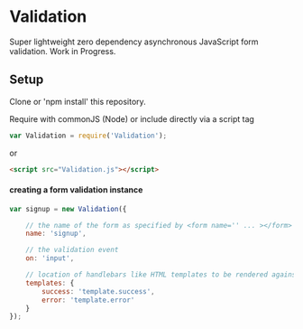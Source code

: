 # Validation

Super lightweight zero dependency asynchronous JavaScript form validation.
Work in Progress.

## Setup
Clone or 'npm install' this repository.

Require with commonJS (Node) or include directly via a script tag

```javascript
var Validation = require('Validation');
```
or

```html
<script src="Validation.js"></script>
```

#### creating a form validation instance

```javascript
var signup = new Validation({

    // the name of the form as specified by <form name='' ... ></form>
    name: 'signup',

    // the validation event
    on: 'input',

    // location of handlebars like HTML templates to be rendered against each input
    templates: {
        success: 'template.success',
        error: 'template.error'
    }
});
```



